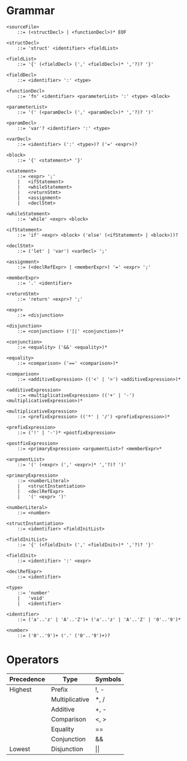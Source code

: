# Grammar

```bnf
<sourceFile> 
    ::= (<structDecl> | <functionDecl>)* EOF

<structDecl>
    ::= 'struct' <identifier> <fieldList>

<fieldList>
    ::= '{' (<fieldDecl> (',' <fieldDecl>)* ','?)? '}'

<fieldDecl>
    ::= <identifier> ':' <type>

<functionDecl> 
    ::= 'fn' <identifier> <parameterList> ':' <type> <block>

<parameterList>
    ::= '(' (<paramDecl> (',' <paramDecl>)* ','?)? ')'

<paramDecl>
    ::= 'var'? <identifier> ':' <type>

<varDecl>
    ::= <identifier> (':' <type>)? ('=' <expr>)?

<block>
    ::= '{' <statement>* '}'

<statement>
    ::= <expr> ';'
    |   <ifStatement>
    |   <whileStatement>
    |   <returnStmt>
    |   <assignment>
    |   <declStmt>

<whileStatement>
    ::= 'while' <expr> <block>

<ifStatement>
    ::= 'if' <expr> <block> ('else' (<ifStatement> | <block>))?

<declStmt>
    ::= ('let' | 'var') <varDecl> ';'

<assignment>
    ::= (<declRefExpr> | <memberExpr>) '=' <expr> ';'

<memberExpr>
    ::= '.' <identifier>

<returnStmt>
    ::= 'return' <expr>? ';'

<expr>
    ::= <disjunction>
    
<disjunction>
    ::= <conjunction> ('||' <conjunction>)*

<conjunction>
    ::= <equality> ('&&' <equality>)*

<equality>
    ::= <comparison> ('==' <comparison>)*

<comparison>
    ::= <additiveExpression> (('<' | '>') <additiveExpression>)*

<additiveExpression>
    ::= <multiplicativeExpression> (('+' | '-') <multiplicativeExpression>)*

<multiplicativeExpression>
    ::= <prefixExpression> (('*' | '/') <prefixExpression>)*

<prefixExpression>
    ::= ('!' | '-')* <postfixExpression>

<postfixExpression>
    ::= <primaryExpression> <argumentList>? <memberExpr>*

<argumentList>
    ::= '(' (<expr> (',' <expr>)* ','?)? ')'

<primaryExpression>
    ::= <numberLiteral>
    |   <structInstantiation>
    |   <declRefExpr>
    |   '(' <expr> ')'

<numberLiteral>
    ::= <number>

<structInstantiation>
    ::= <identifier> <fieldInitList>

<fieldInitList>
    ::= '{' (<fieldInit> (',' <fieldInit>)* ','?)? '}'

<fieldInit>
    ::= <identifier> ':' <expr>

<declRefExpr>
    ::= <identifier>

<type>
    ::= 'number'
    |   'void'
    |   <identifier>

<identifier>
    ::= ('a'..'z' | 'A'..'Z')+ ('a'..'z' | 'A'..'Z' | '0'..'9')*

<number>
    ::= ('0'..'9')+ ('.' ('0'..'9')+)?
```
# Operators

| Precedence | Type           | Symbols |
|------------|----------------|---------|
| Highest    | Prefix         | !, -    |
|            | Multiplicative | *, /    |
|            | Additive       | +, -    |
|            | Comparison     | <, >    |
|            | Equality       | ==      |
|            | Conjunction    | &&      |
| Lowest     | Disjunction    | \|\|    |

